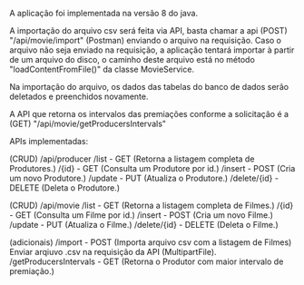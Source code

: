 A aplicação foi implementada na versão 8 do java.

A importação do arquivo csv será feita via API, 
basta chamar a api (POST) "/api/movie/import" (Postman) enviando o arquivo na requisição.
Caso o arquivo não seja enviado na requisição, a aplicação tentará importar à partir de um arquivo do disco, 
o caminho deste arquivo está no método "loadContentFromFile()" da classe MovieService.

Na importação do arquivo, os dados das tabelas do banco de dados serão deletados e preenchidos novamente.

A API que retorna os intervalos das premiações conforme a solicitação é a (GET) "/api/movie/getProducersIntervals"

APIs implementadas:

(CRUD)
/api/producer
    /list - GET (Retorna a listagem completa de Produtores.)
    /{id} - GET (Consulta um Produtore por id.)
    /insert - POST (Cria um novo Produtore.)
    /update - PUT (Atualiza o Produtore.)
    /delete/{id} - DELETE (Deleta o Produtore.)

(CRUD)
/api/movie
    /list - GET (Retorna a listagem completa de Filmes.)
    /{id} - GET (Consulta um Filme por id.)
    /insert - POST (Cria um novo Filme.)
    /update - PUT (Atualiza o Filme.)
    /delete/{id} - DELETE (Deleta o Filme.)

(adicionais)
    /import - POST (Importa arquivo csv com a listagem de Filmes)
              Enviar arqiuvo .csv na requisição da API (MultipartFile).
    /getProducersIntervals - GET (Retorna o Produtor com maior intervalo de premiação.)
    
